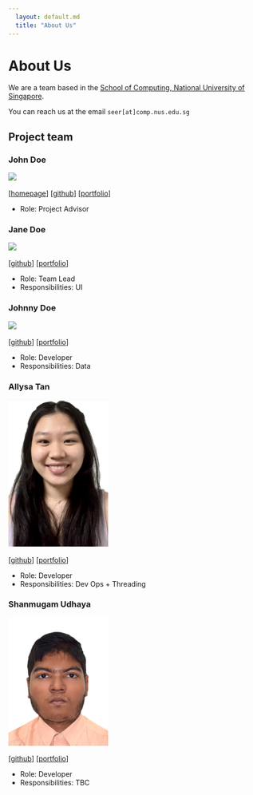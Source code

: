 ```yaml
---
  layout: default.md
  title: "About Us"
---
```


# About Us

We are a team based in the [School of Computing, National University of Singapore](http://www.comp.nus.edu.sg).

You can reach us at the email `seer[at]comp.nus.edu.sg`

## Project team

### John Doe

<img src="images/johndoe.png" width="200px">

[[homepage](http://www.comp.nus.edu.sg/~damithch)]
[[github](https://github.com/johndoe)]
[[portfolio](team/johndoe.md)]

* Role: Project Advisor

### Jane Doe

<img src="images/johndoe.png" width="200px">

[[github](http://github.com/johndoe)]
[[portfolio](team/johndoe.md)]

* Role: Team Lead
* Responsibilities: UI

### Johnny Doe

<img src="images/johndoe.png" width="200px">

[[github](http://github.com/johndoe)] [[portfolio](team/johndoe.md)]

* Role: Developer
* Responsibilities: Data

### Allysa Tan

<img src="images/4llysa.png" width="200px">

[[github](http://github.com/4llysa)]
[[portfolio](team/4llysa.md)]

* Role: Developer
* Responsibilities: Dev Ops + Threading

### Shanmugam Udhaya

<img src="images/udhayashan1.png" width="200px">

[[github](http://github.com/udhayashan1)]
[[portfolio](team/johndoe.md)]

* Role: Developer
* Responsibilities: TBC
